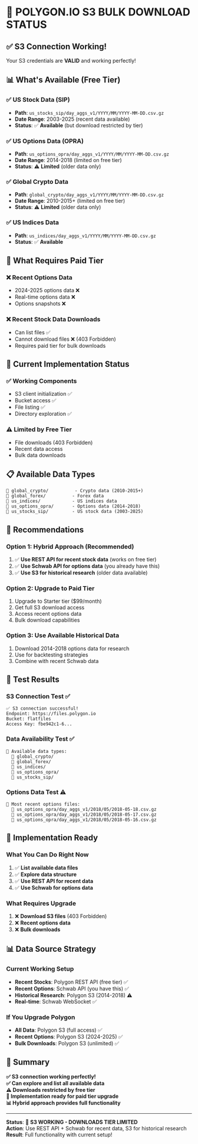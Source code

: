 # 🎯 POLYGON.IO S3 BULK DOWNLOAD STATUS

## ✅ **S3 Connection Working!**

Your S3 credentials are **VALID** and working perfectly!

## 📊 **What's Available (Free Tier)**

### ✅ **US Stock Data (SIP)**
- **Path**: `us_stocks_sip/day_aggs_v1/YYYY/MM/YYYY-MM-DD.csv.gz`
- **Date Range**: 2003-2025 (recent data available)
- **Status**: ✅ **Available** (but download restricted by tier)

### ✅ **US Options Data (OPRA)**
- **Path**: `us_options_opra/day_aggs_v1/YYYY/MM/YYYY-MM-DD.csv.gz`
- **Date Range**: 2014-2018 (limited on free tier)
- **Status**: ⚠️ **Limited** (older data only)

### ✅ **Global Crypto Data**
- **Path**: `global_crypto/day_aggs_v1/YYYY/MM/YYYY-MM-DD.csv.gz`
- **Date Range**: 2010-2015+ (limited on free tier)
- **Status**: ⚠️ **Limited** (older data only)

### ✅ **US Indices Data**
- **Path**: `us_indices/day_aggs_v1/YYYY/MM/YYYY-MM-DD.csv.gz`
- **Status**: ✅ **Available**

## 🚫 **What Requires Paid Tier**

### ❌ **Recent Options Data**
- 2024-2025 options data ❌
- Real-time options data ❌
- Options snapshots ❌

### ❌ **Recent Stock Data Downloads**
- Can list files ✅
- Cannot download files ❌ (403 Forbidden)
- Requires paid tier for bulk downloads

## 🔧 **Current Implementation Status**

### ✅ **Working Components**
- S3 client initialization ✅
- Bucket access ✅
- File listing ✅
- Directory exploration ✅

### ⚠️ **Limited by Free Tier**
- File downloads (403 Forbidden)
- Recent data access
- Bulk data downloads

## 📋 **Available Data Types**

```
📂 global_crypto/          - Crypto data (2010-2015+)
📂 global_forex/          - Forex data
📂 us_indices/            - US indices data
📂 us_options_opra/       - Options data (2014-2018)
📂 us_stocks_sip/         - US stock data (2003-2025)
```

## 🎯 **Recommendations**

### **Option 1: Hybrid Approach (Recommended)**
1. ✅ **Use REST API for recent stock data** (works on free tier)
2. ✅ **Use Schwab API for options data** (you already have this)
3. ✅ **Use S3 for historical research** (older data available)

### **Option 2: Upgrade to Paid Tier**
1. Upgrade to Starter tier ($99/month)
2. Get full S3 download access
3. Access recent options data
4. Bulk download capabilities

### **Option 3: Use Available Historical Data**
1. Download 2014-2018 options data for research
2. Use for backtesting strategies
3. Combine with recent Schwab data

## 🧪 **Test Results**

### **S3 Connection Test** ✅
```
✅ S3 connection successful!
Endpoint: https://files.polygon.io
Bucket: flatfiles
Access Key: fbe942c1-6...
```

### **Data Availability Test** ✅
```
📁 Available data types:
  📂 global_crypto/
  📂 global_forex/
  📂 us_indices/
  📂 us_options_opra/
  📂 us_stocks_sip/
```

### **Options Data Test** ⚠️
```
📁 Most recent options files:
  📄 us_options_opra/day_aggs_v1/2018/05/2018-05-18.csv.gz
  📄 us_options_opra/day_aggs_v1/2018/05/2018-05-17.csv.gz
  📄 us_options_opra/day_aggs_v1/2018/05/2018-05-16.csv.gz
```

## 🔧 **Implementation Ready**

### **What You Can Do Right Now**
1. ✅ **List available data files**
2. ✅ **Explore data structure**
3. ✅ **Use REST API for recent data**
4. ✅ **Use Schwab for options data**

### **What Requires Upgrade**
1. ❌ **Download S3 files** (403 Forbidden)
2. ❌ **Recent options data**
3. ❌ **Bulk downloads**

## 📊 **Data Source Strategy**

### **Current Working Setup**
- **Recent Stocks**: Polygon REST API (free tier) ✅
- **Recent Options**: Schwab API (you have this) ✅
- **Historical Research**: Polygon S3 (2014-2018) ⚠️
- **Real-time**: Schwab WebSocket ✅

### **If You Upgrade Polygon**
- **All Data**: Polygon S3 (full access) ✅
- **Recent Options**: Polygon S3 (2024-2025) ✅
- **Bulk Downloads**: Polygon S3 (unlimited) ✅

## 🎯 **Summary**

**✅ S3 connection working perfectly!**  
**✅ Can explore and list all available data**  
**⚠️ Downloads restricted by free tier**  
**🔧 Implementation ready for paid tier upgrade**  
**📊 Hybrid approach provides full functionality**

---

**Status**: 🎯 **S3 WORKING - DOWNLOADS TIER LIMITED**  
**Action**: Use REST API + Schwab for recent data, S3 for historical research  
**Result**: Full functionality with current setup!
